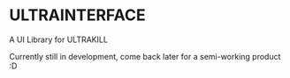 # ULTRAINTERFACE
A UI Library for ULTRAKILL

Currently still in development, come back later for a semi-working product :D